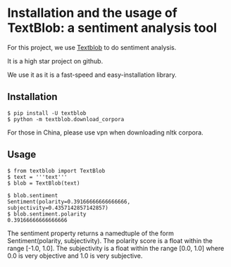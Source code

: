 # Installation and the usage of TextBlob: a sentiment analysis tool
For this project, we use [Textblob](https://github.com/sloria/TextBlob) to do sentiment analysis.

It is a high star project on github.

We use it as it is a fast-speed and easy-installation library.

## Installation
```
$ pip install -U textblob
$ python -m textblob.download_corpora
```

For those in China, please use vpn when downloading nltk corpora.

## Usage
```
$ from textblob import TextBlob
$ text = '''text'''
$ blob = TextBlob(text)

$ blob.sentiment
Sentiment(polarity=0.39166666666666666, subjectivity=0.4357142857142857)
$ blob.sentiment.polarity
0.39166666666666666
```
The sentiment property returns a namedtuple of the form Sentiment(polarity, subjectivity). The polarity score is a float within the range [-1.0, 1.0]. The subjectivity is a float within the range [0.0, 1.0] where 0.0 is very objective and 1.0 is very subjective.
